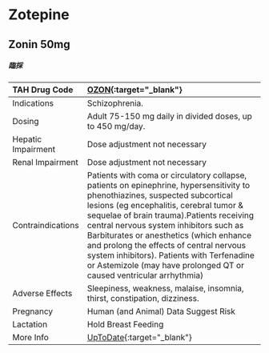 # Zotepine

## Zonin 50mg

##### 臨採

| TAH Drug Code      | [OZON](https://www.tahsda.org.tw/drugs/hissearch.php?drug_code=OZON){:target="_blank"}                                                                                                                                                                                                                                                                                                                                                                                      |
|:-------------------|:----------------------------------------------------------------------------------------------------------------------------------------------------------------------------------------------------------------------------------------------------------------------------------------------------------------------------------------------------------------------------------------------------------------------------------------------------------------------------|
| Indications        | Schizophrenia.                                                                                                                                                                                                                                                                                                                                                                                                                                                              |
| Dosing             | Adult 75-150 mg daily in divided doses, up to 450 mg/day.                                                                                                                                                                                                                                                                                                                                                                                                                   |
| Hepatic Impairment | Dose adjustment not necessary                                                                                                                                                                                                                                                                                                                                                                                                                                               |
| Renal Impairment   | Dose adjustment not necessary                                                                                                                                                                                                                                                                                                                                                                                                                                               |
| Contraindications  | Patients with coma or circulatory collapse, patients on epinephrine, hypersensitivity to phenothiazines, suspected subcortical lesions (eg encephalitis, cerebral tumor & sequelae of brain trauma).Patients receiving central nervous system inhibitors such as Barbiturates or anesthetics (which enhance and prolong the effects of central nervous system inhibitors). Patients with Terfenadine or Astemizole (may have prolonged QT or caused ventricular arrhythmia) |
| Adverse Effects    | Sleepiness, weakness, malaise, insomnia, thirst, constipation, dizziness.                                                                                                                                                                                                                                                                                                                                                                                                   |
| Pregnancy          | Human (and Animal) Data Suggest Risk                                                                                                                                                                                                                                                                                                                                                                                                                                        |
| Lactation          | Hold Breast Feeding                                                                                                                                                                                                                                                                                                                                                                                                                                                         |
| More Info          | [UpToDate](https://www.uptodate.com/contents/zotepine-drug-information){:target="_blank"}                                                                                                                                                                                                                                                                                                                                                                                   |

